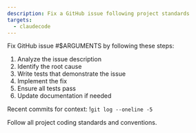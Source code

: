 ```yaml
---
description: Fix a GitHub issue following project standards
targets:
  - claudecode
---
```


Fix GitHub issue #$ARGUMENTS by following these steps:

1. Analyze the issue description
2. Identify the root cause
3. Write tests that demonstrate the issue
4. Implement the fix
5. Ensure all tests pass
6. Update documentation if needed

Recent commits for context:
!`git log --oneline -5`

Follow all project coding standards and conventions.